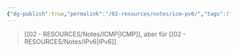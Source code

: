 ```yaml
---
{"dg-publish":true,"permalink":"/02-resources/notes/icm-pv6/","tags":["netzwerk/protocol","netzwerk/ip/ipv6"]}
---
```


>[[02 - RESOURCES/Notes/ICMP\|ICMP]], aber für [[02 - RESOURCES/Notes/IPv6\|IPv6]].